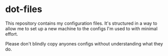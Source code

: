 # dot-files

This repository contains my configuration files. It's structured in a way to allow me to set up a new machine to the configs I'm used to with minimal effort.

Please don't blindly copy anyones configs without understanding what they do.
